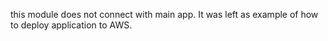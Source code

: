 this module does not connect with main app. It was left as example of how to deploy application to AWS.